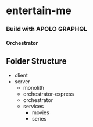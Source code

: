 # entertain-me
### Build with APOLO GRAPHQL 
#### Orchestrator
## Folder Structure
- client
- server
  - monolith
  - orchestrator-express
  - orchestrator
  - services
    - movies
    - series
